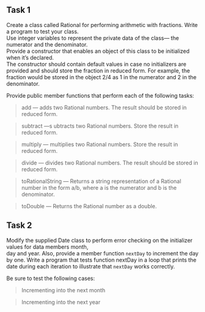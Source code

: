 ## Task 1

Create a class called Rational for performing arithmetic with fractions. Write a program to test your class.  
Use  integer  variables  to  represent  the  private  data  of  the  class—  the  numerator  and  the denominator.  
Provide  a  constructor  that  enables  an  object  of  this  class  to  be  initialized  when  it’s declared.  
The  constructor  should  contain  default  values  in  case  no  initializers  are  provided  and should store the fraction in reduced form. 
For example, the fraction     would be stored in the object 2/4 as 1 in the numerator and 2 in the denominator. 

Provide public member functions that perform each of the following tasks:


> add — adds two Rational numbers. The result should be stored in reduced form.

> subtract —s ubtracts two Rational numbers. Store the result in reduced form.

> multiply — multiplies two Rational numbers. Store the result in reduced form.

> divide — divides two Rational numbers. The result should be stored in reduced form.

> toRationalString  — Returns  a  string  representation  of  a  Rational  number  in  the  form  a/b, where a is the numerator and b is the denominator.

> toDouble — Returns the Rational number as a double.



## Task 2

Modify the supplied Date class to perform error checking on the initializer values for data members month,  
day  and  year.  Also,  provide  a  member  function ```nextDay```  to  increment  the  day  by  one. 
Write a program that tests function nextDay in a loop that prints the date during each iteration to illustrate that ```nextDay``` works correctly. 

Be sure to test the following cases:

> Incrementing into the next month

> Incrementing into the next year
